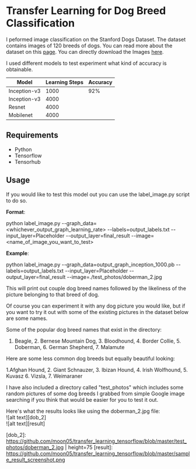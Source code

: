 # Transfer Learning for Dog Breed Classification

I peformed image classification on the Stanford Dogs Dataset. The dataset contains images of 120 breeds of dogs. You can read more about the dataset on this [page]. You can directly download the Images [here]. <br>

I used different models to test experiment what kind of accuracy is obtainable. <br>

|Model        | Learning Steps | Accuracy|
|-------------|----------------|----------|
|Inception-v3 | 1000           | 92%      |
|Inception-v3 | 4000           |          |
|Resnet       | 4000           |          |
|Mobilenet    | 4000           |          |


## Requirements
* Python <br>
* Tensorflow <br>
* Tensorhub <br>

## Usage
If you would like to test this model out you can use the label_image.py script to do so. <br>

__Format__:

python label_image.py --graph_data=<whichever_output_graph_learning_rate> --labels=output_labels.txt --input_layer=Placeholder --output_layer=final_result --image=<name_of_image_you_want_to_test> <br>

__Example__:

python label_image.py --graph_data=output_graph_inception_1000.pb --labels=output_labels.txt --input_layer=Placeholder --output_layer=final_result --image=./test_photos/doberman_2.jpg <br>

This will print out couple dog breed names followed by the likeliness of the picture belonging to that breed of dog. <br>

Of course you can experiment it with any dog picture you would like, but if you want to try it out with some of the existing pictures in the dataset below are some names. <br>

Some of the popular dog breed names that exist in the directory: <br>

1. Beagle, 2. Bernese Mountain Dog, 3. Bloodhound, 4. Border Collie, 5. Doberman, 6. German Shepherd, 7. Malamute <br>

Here are some less common dog breeds but equally beautiful looking: <br>

1.Afghan Hound, 2. Giant Schnauzer, 3. Ibizan Hound, 4. Irish Wolfhound, 5. Kuvasz 6. Vizsla, 7. Weimaraner <br>

I have also included a directory called "test_photos" which includes some random pictures of some dog breeds I grabbed from simple Google image searching if you think that would be easier for you to test it out.

Here's what the results looks like using the doberman_2.jpg file: <br>
![alt text][dob_2] <br>
![alt text][result]<br>


[page]: http://vision.stanford.edu/aditya86/ImageNetDogs/
[here]: http://vision.stanford.edu/aditya86/ImageNetDogs/images.tar
[dob_2]: https://github.com/moon05/transfer_learning_tensorflow/blob/master/test_photos/doberman_2.jpg | height=75
[result]: https://github.com/moon05/transfer_learning_tensorflow/blob/master/sample_result_screenshot.png

